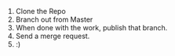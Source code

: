 1. Clone the Repo
2. Branch out from Master
3. When done with the work, publish that branch.
4. Send a merge request.
5. :)